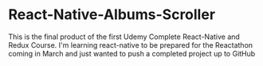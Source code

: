 # React-Native-Albums-Scroller

This is the final product of the first Udemy Complete React-Native and Redux Course. I'm learning react-native to be prepared for the Reactathon coming in March and just wanted to push a completed project up to GitHub

